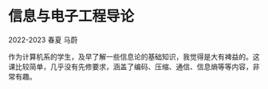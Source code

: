 # 信息与电子工程导论

2022-2023 春夏  马蔚

作为计算机系的学生，及早了解一些信息论的基础知识，我觉得是大有裨益的。这课比较简单，几乎没有先修要求，涵盖了编码、压缩、通信、信息熵等等内容，非常有趣。
